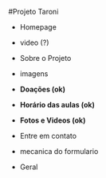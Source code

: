 #Projeto Taroni

 - Homepage
  - video (?)

 - Sobre o Projeto
  - imagens

 - **Doações (ok)**

 - **Horário das aulas (ok)**

 - **Fotos e Videos (ok)**

 - Entre em contato
  - mecanica do formulario

 - Geral
